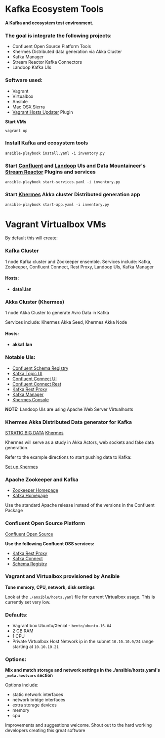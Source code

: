 # Kafka Ecosystem Tools

**A Kafka and ecosystem test environment.**

### The goal is integrate the following projects:
* Confluent Open Source Platform Tools
* Khermes Distributed data generation via Akka Cluster
* Kafka Manager
* Stream Reactor Kafka Connectors
* Landoop Kafka UIs

### Software used:
* Vagrant
* Virtualbox
* Ansible
* Mac OSX Sierra
* [Vagrant Hosts Updater](https://github.com/cogitatio/vagrant-hostsupdater) Plugin

**Start VMs**
```
vagrant up
```

### Install Kafka and ecosystem tools
```
ansible-playbook install.yaml -i inventory.py
```

### Start [Confluent](https://github.com/confluentinc) and [Landoop](https://github.com/Landoop) UIs and Data Mountaineer's [Stream Reactor](https://github.com/datamountaineer/stream-reactor) Plugins and services
```
ansible-playbook start-services.yaml -i inventory.py
```

### Start [Khermes](https://github.com/Stratio/khermes/wiki/Getting-started) Akka cluster Distributed generation app
```
ansible-playbook start-app.yaml -i inventory.py
```

# Vagrant Virtualbox VMs

By default this will create:

### Kafka Cluster
1 node Kafka cluster and Zookeeper ensemble.
Services include: Kafka, Zookeeper, Confluent Connect, Rest Proxy, Landoop UIs, Kafka Manager

#### Hosts:
- **data1.lan**

### Akka Cluster (Khermes)
1 node Akka Cluster to generate Avro Data in Kafka

Services include: Khermes Akka Seed, Khermes Akka Node
#### Hosts:

- **akka1.lan**

### Notable UIs:
* [Confluent Schema Registry](http://data1.lan)
* [Kafka Topic UI](http://data1.lan:8090/#/)
* [Confluent Connect UI](http://data1.lan:8084/)
* [Confluent Connect Rest](http://data1.lan:8083/)
* [Kafka Rest Proxy](http://data1.lan:8082/)
* [Kafka Manager](http://data1.lan:9000/)
* [Khermes Console](http://akka1.lan:9080/console)

**NOTE:** Landoop UIs are using Apache Web Server Virtualhosts

### Khermes Akka Distributed Data generator for Kafka
[STRATIO BIG DATA](http://www.stratio.com/) [Khermes](https://github.com/Stratio/khermes)

Khermes will serve as a study in Akka Actors, web sockets and fake data generation.

Refer to the example directions to start pushing data to Kafka:

[Set up Khermes](https://github.com/Stratio/khermes/wiki/Set-up-Khermes)

### Apache Zookeeper and Kafka
* [Zookeeper Homepage](https://zookeeper.apache.org/)
* [Kafka Homepage](https://kafka.apache.org/)

Use the standard Apache release instead of the versions in the Confluent Package

### Confluent Open Source Platform
[Confluent Open Source](https://www.confluent.io/product/confluent-open-source/)

**Use the following Confluent OSS services:**

* [Kafka Rest Proxy](https://docs.confluent.io/current/kafka-rest/docs/index.html)
* [Kafka Connect](https://docs.confluent.io/current/connect/index.html)
* [Schema Registry](https://docs.confluent.io/current/schema-registry/docs/index.html)

### Vagrant and Virtualbox provisioned by Ansible
**Tune memory, CPU, network, disk settings**

Look at the ```./ansible/hosts.yaml``` file for current Virtualbox usage. This is currently set very low.

### Defaults:

* Vagrant box Ubuntu/Xenial - ```bento/ubuntu-16.04```
* 2 GB RAM
* 1 CPU
* Private Virtualbox Host Network ip in the subnet ```10.10.10.0/24``` range starting at ```10.10.10.21```

### Options:

**Mix and match storage and network settings in the ./ansible/hosts.yaml's ```_meta.hostvars``` section**

Options include:
* static network interfaces
* network bridge interfaces
* extra storage devices
* memory
* cpu

Improvements and suggestions welcome.
Shout out to the hard working developers creating this great software
